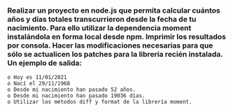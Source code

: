 ###  Realizar un proyecto en node.js que permita calcular cuántos años y días totales transcurrieron desde la fecha de tu nacimiento. Para ello utilizar la dependencia moment instalándola en forma local desde npm. Imprimir los resultados por consola. Hacer las modificaciones necesarias para que sólo se actualicen los patches para la librería recién instalada. Un ejemplo de salida:

	o Hoy es 11/01/2021
	o Nací el 29/11/1968
	o Desde mi nacimiento han pasado 52 años.
	o Desde mi nacimiento han pasado 19036 días.
	o Utilizar los métodos diff y format de la librería moment.
	
